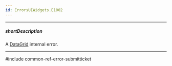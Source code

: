 ```yaml
---
id: ErrorsUIWidgets.E1002
---
```

---
##### shortDescription
A [DataGrid](/api-reference/10%20UI%20Widgets/dxDataGrid/dxDataGrid.md '/Documentation/ApiReference/UI_Widgets/dxDataGrid/') internal error.

---
#include common-ref-error-submitticket